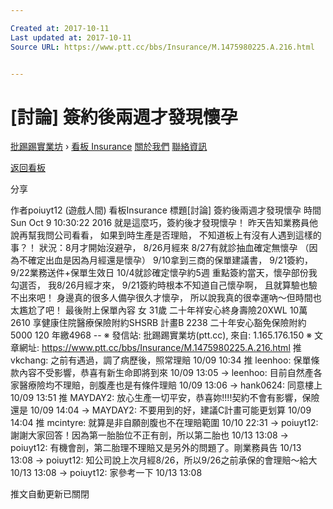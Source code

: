 ```yaml
---

Created at: 2017-10-11
Last updated at: 2017-10-11
Source URL: https://www.ptt.cc/bbs/Insurance/M.1475980225.A.216.html


---
```


# [討論] 簽約後兩週才發現懷孕


[批踢踢實業坊](https://www.ptt.cc/) › [看板 Insurance](https://www.ptt.cc/bbs/Insurance/index.html) [關於我們](https://www.ptt.cc/about.html) [聯絡資訊](https://www.ptt.cc/contact.html)

[返回看板](https://www.ptt.cc/bbs/Insurance/index.html)

分享

作者poiuyt12 (遊戲人間)
看板Insurance
標題\[討論\] 簽約後兩週才發現懷孕
時間Sun Oct 9 10:30:22 2016
就是這麼巧，簽約後才發現懷孕！ 昨天告知業務員他說再幫我問公司看看， 如果到時生產是否理賠， 不知道板上有沒有人遇到這樣的事？！ 狀況：8月才開始沒避孕， 8/26月經來 8/27有就診抽血確定無懷孕 （因為不確定出血是因為月經還是懷孕） 9/10拿到三商的保單建議書， 9/21簽約，9/22業務送件+保單生效日 10/4就診確定懷孕約5週 重點簽約當天，懷孕部份我勾選否， 我8/26月經才來， 9/21簽約時根本不知道自己懷孕啊， 且就算驗也驗不出來吧！ 身邊真的很多人備孕很久才懷孕， 所以說我真的很幸運吶～但時間也太尷尬了吧！ 最後附上保單內容 女 31歲 二十年祥安心終身壽險20XWL 10萬 2610 享健康住院醫療保險附約SHSRB 計畫B 2238 二十年安心豁免保險附約5000 120 年繳4968 -- ※ 發信站: 批踢踢實業坊(ptt.cc), 來自: 1.165.176.150 ※ 文章網址: <https://www.ptt.cc/bbs/Insurance/M.1475980225.A.216.html>
推 vkchang: 之前有遇過，調了病歷後，照常理賠 10/09 10:34
推 leenhoo: 保單條款內容不受影響，恭喜有新生命即將到來 10/09 13:05
→ leenhoo: 目前自然產各家醫療險均不理賠，剖腹產也是有條件理賠 10/09 13:06
→ hank0624: 同意樓上 10/09 13:51
推 MAYDAY2: 放心生產一切平安，恭喜妳!!!!契約不會有影響，保險還是 10/09 14:04
→ MAYDAY2: 不要用到的好，建議C計畫可能更划算 10/09 14:04
推 mcintyre: 就算是非自願剖腹也不在理賠範圍 10/10 22:31
→ poiuyt12: 謝謝大家回答！因為第一胎胎位不正有剖，所以第二胎也 10/13 13:08
→ poiuyt12: 有機會剖，第二胎理不理賠又是另外的問題了。剛業務員告 10/13 13:08
→ poiuyt12: 知公司說上次月經8/26，所以9/26之前承保的會理賠～給大 10/13 13:08
→ poiuyt12: 家參考一下 10/13 13:08

推文自動更新已關閉

